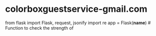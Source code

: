 # colorboxguestservice-gmail.com
from flask import Flask, request, jsonify import re  app = Flask(__name__)  # Function to check the strength of
